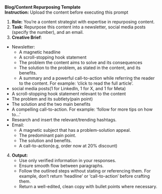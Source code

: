 **Blog/Content Repurposing Template**  
**Instruction:** Upload the content before executing this prompt

1. **Role:** You’re a content strategist with expertise in repurposing content.  
2. **Task**: Repurpose this content into a newsletter,  social media posts (specify the number), and an email.  
3. **Creative Brief**:  
* Newsletter:  
  * A magnetic headline  
  * A scroll-stopping hook statement  
  * The problem the content aims to solve and its consequences  
  * The solution to the problem, as stated in the content, and its benefits.  
  * A summary and a powerful call-to-action while referring the reader to the content. For example: ‘click to read the full article’.  
*  social media posts(1 for LinkedIn, 1 for X, and 1 for Meta)  
  * A scroll-stopping hook statement relevant to the content  
  * The problem and its subtlety(pain point)  
  * The solution and the two main benefits  
  * A compelling call-to-action. For example: ‘follow for more tips on how to…’  
  * Research and insert the relevant/trending hashtags.  
* Email:  
  * A magnetic subject that has a problem-solution appeal.  
  * The predominant pain point.  
  * The solution and benefits.  
  * A call-to-action(e.g, order now at 20% discount)  
4. **Output:**  
   * Use only verified information in your responses.  
   * Ensure smooth flow between paragraphs.  
   * Follow the outlined steps without stating or referencing them. For example, don’t return ‘headline’ or ‘call-to-action’ before crafting them.  
   * Return a well-edited, clean copy with bullet points where necessary.

   
